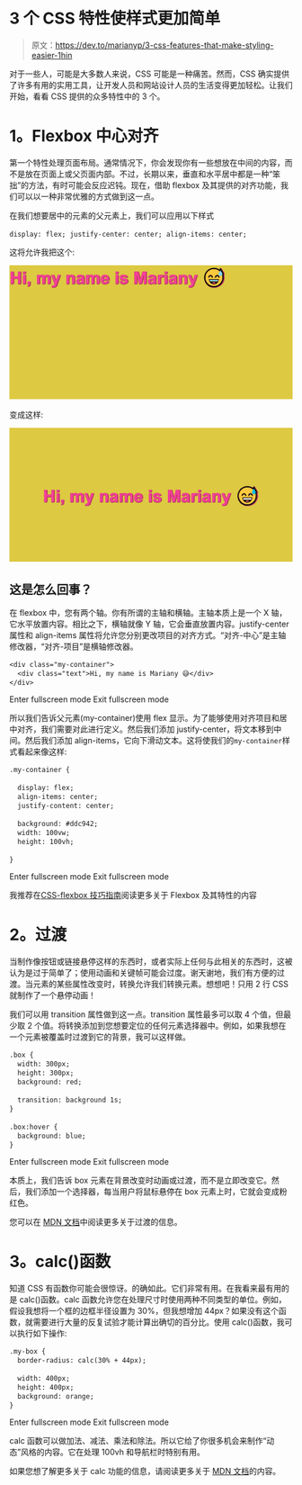 # 3 个 CSS 特性使样式更加简单

> 原文：<https://dev.to/marianyp/3-css-features-that-make-styling-easier-1hin>

对于一些人，可能是大多数人来说，CSS 可能是一种痛苦。然而，CSS 确实提供了许多有用的实用工具，让开发人员和网站设计人员的生活变得更加轻松。让我们开始，看看 CSS 提供的众多特性中的 3 个。

# 1。Flexbox 中心对齐

第一个特性处理页面布局。通常情况下，你会发现你有一些想放在中间的内容，而不是放在页面上或父页面内部。不过，长期以来，垂直和水平居中都是一种“笨拙”的方法，有时可能会反应迟钝。现在，借助 flexbox 及其提供的对齐功能，我们可以以一种非常优雅的方式做到这一点。

在我们想要居中的元素的父元素上，我们可以应用以下样式

 `display: flex;
justify-center: center;
align-items: center;` 

这将允许我把这个:

[![](img/0f6fe72aca093b23195e68af6912a7ef.png)](https://res.cloudinary.com/practicaldev/image/fetch/s--SE2JwLwr--/c_limit%2Cf_auto%2Cfl_progressive%2Cq_auto%2Cw_880/https://lh5.googleusercontent.com/LGwk_0ehE3_tQygCyobeCEVRjCt88dH53Pj-qj0MUhT2OvWoZwi6n9ynsqmkoHnGEfXJ-6a6k_v4JZTISNTs1v93__WeeII7YR-rjJYUbyvJ7NmS00ETX6Dr-XdbpIG0w6wSc4-C)

变成这样:

[![](img/cdc187a7ac16aa82406cca00d24ae9b5.png)](https://res.cloudinary.com/practicaldev/image/fetch/s--znXiPtEV--/c_limit%2Cf_auto%2Cfl_progressive%2Cq_auto%2Cw_880/https://lh4.googleusercontent.com/qcJQkKhLPM7J_pThqMZAJul1HhzZA0kM7hoyfXHNdBo7jOi0oMaGs4-Jd9qx1gJWQ0FjxzWlFbqwEAMTCor2AuBcJYx3UDlmHH7O5tO9l0V_y8pR5l1wE_hgUBuP9NCDE1JUiepM)

## 这是怎么回事？

在 flexbox 中，您有两个轴。你有所谓的主轴和横轴。主轴本质上是一个 X 轴，它水平放置内容。相比之下，横轴就像 Y 轴，它会垂直放置内容。justify-center 属性和 align-items 属性将允许您分别更改项目的对齐方式。“对齐-中心”是主轴修改器，“对齐-项目”是横轴修改器。

```
<div class="my-container">  
  <div class="text">Hi, my name is Mariany 😅</div>  
</div> 
```

Enter fullscreen mode Exit fullscreen mode

所以我们告诉父元素(my-container)使用 flex 显示。为了能够使用对齐项目和居中对齐，我们需要对此进行定义。然后我们添加 justify-center，将文本移到中间。然后我们添加 align-items，它向下滑动文本。这将使我们的`my-container`样式看起来像这样:

```
.my-container {

  display: flex;  
  align-items: center;  
  justify-content: center;

  background: #ddc942;  
  width: 100vw;  
  height: 100vh;

} 
```

Enter fullscreen mode Exit fullscreen mode

我推荐在[CSS-flexbox 技巧指南](https://css-tricks.com/snippets/css/a-guide-to-flexbox/)阅读更多关于 Flexbox 及其特性的内容

# 2。过渡

当制作像按钮或链接悬停这样的东西时，或者实际上任何与此相关的东西时，这被认为是过于简单了；使用动画和关键帧可能会过度。谢天谢地，我们有方便的过渡。当元素的某些属性改变时，转换允许我们转换元素。想想吧！只用 2 行 CSS 就制作了一个悬停动画！

我们可以用 transition 属性做到这一点。transition 属性最多可以取 4 个值，但最少取 2 个值。将转换添加到您想要定位的任何元素选择器中。例如，如果我想在一个元素被覆盖时过渡到它的背景，我可以这样做。

```
.box {  
  width: 300px;  
  height: 300px;  
  background: red;  

  transition: background 1s;  
}  

.box:hover {  
  background: blue;  
} 
```

Enter fullscreen mode Exit fullscreen mode

本质上，我们告诉 box 元素在背景改变时动画或过渡，而不是立即改变它。然后，我们添加一个选择器，每当用户将鼠标悬停在 box 元素上时，它就会变成粉红色。

您可以在 [MDN 文档](https://developer.mozilla.org/en-US/docs/Web/CSS/transition)中阅读更多关于过渡的信息。

# 3。calc()函数

知道 CSS 有函数你可能会很惊讶。的确如此。它们非常有用。在我看来最有用的是 calc()函数。calc 函数允许您在处理尺寸时使用两种不同类型的单位。例如，假设我想将一个框的边框半径设置为 30%，但我想增加 44px？如果没有这个函数，就需要进行大量的反复试验才能计算出确切的百分比。使用 calc()函数，我可以执行如下操作:

```
.my-box {  
  border-radius: calc(30% + 44px);  

  width: 400px;  
  height: 400px;  
  background: orange;  
} 
```

Enter fullscreen mode Exit fullscreen mode

calc 函数可以做加法、减法、乘法和除法。所以它给了你很多机会来制作“动态”风格的内容。它在处理 100vh 和导航栏时特别有用。

如果您想了解更多关于 calc 功能的信息，请阅读更多关于 [MDN 文档](https://developer.mozilla.org/en-US/docs/Web/CSS/calc)的内容。